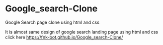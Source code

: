 # Google_search-Clone
Google Search page clone using html and css

It is almost same design of google search landing page using html and css
click here https://fnk-bot.github.io/Google_search-Clone/ 
